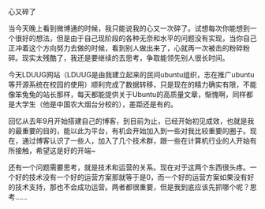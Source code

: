 心又碎了

当今天晚上看到微博通的时候，我只能说我的心又一次碎了。试想每次你能想到一个很好的想法，但是由于自己现阶段的各种无奈和水平的问题没有实现，当你自己正冲着这个方向努力去做的时候，看到别人做出来了，心就再一次被击的粉碎粉碎。现实太残酷了，我还是要继续的去思考，争取能领先别人很长时间。

今天LDUUG网站（LDUUG是由我建立起来的民间ubuntu组织，志在推广ubuntu等开源系统在校园的使用）顺利完成了数据转移，只是现在的精力确实有限，不能像笨兔兔的站长那样，每天都能提供关于Ubuntu的高质量文章，惭愧啊，同样都是大学生（他是中国农大烟台分校的），差距还是有的。

回忆从去年9月开始搭建自己的博客，到目前为止，已经开始初见成效，也就是我的最重要的目的，能以此为平台，有机会开始加入到一些对我比较重要的圈子。现在，通过博客认识了一些人，加入了几个技术群，跟一些在计算机行业的人开始有所接触，希望这是好的开端~

还有一个问题需要思考，就是技术和运营的关系。现在对于这两个东西很头疼。一个好的技术没有一个好的运营方案那就等于是0，而一个好的运营方案如果没有好的技术支持，那也不会成功运营。两者都很重要，但是我到底应该先抓哪个呢？思考……
